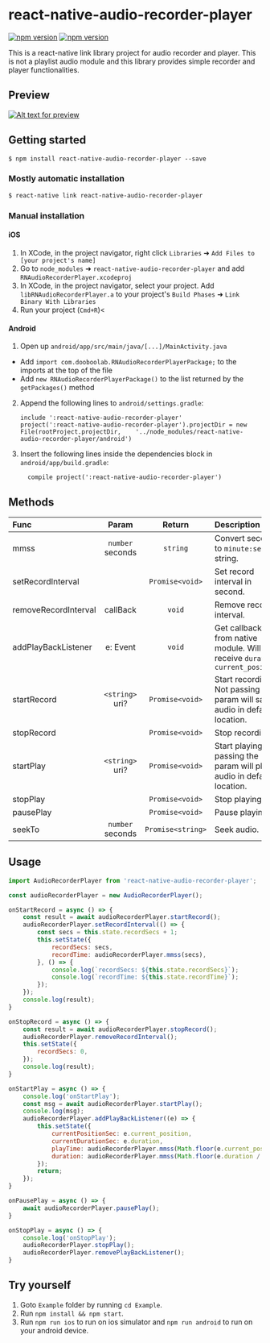 
# react-native-audio-recorder-player
<p align="left">
  <a href="https://npmjs.org/package/react-native-audio-recorder-player"><img alt="npm version" src="http://img.shields.io/npm/v/react-native-audio-recorder-player.svg?style=flat-square"></a>
  <a href="https://npmjs.org/package/react-native-audio-recorder-player"><img alt="npm version" src="http://img.shields.io/npm/dm/react-native-audio-recorder-player.svg?style=flat-square"></a>
</p>

This is a react-native link library project for audio recorder and player. This is not a playlist audio module and this library provides simple recorder and player functionalities.

## Preview
[![Alt text for preview](https://firebasestorage.googleapis.com/v0/b/bookoo-89f6c.appspot.com/o/react-native-audio-player-recorder.png?alt=media&token=2512541e-cc0d-45e6-b21e-32e8c24ad99d)](https://firebasestorage.googleapis.com/v0/b/bookoo-89f6c.appspot.com/o/react-native-audio-player-recorder.mp4?alt=media&token=e9e108f8-cd0c-4d4a-85c7-3b8db222249a)

## Getting started

`$ npm install react-native-audio-recorder-player --save`

### Mostly automatic installation

`$ react-native link react-native-audio-recorder-player`

### Manual installation


#### iOS

1. In XCode, in the project navigator, right click `Libraries` ➜ `Add Files to [your project's name]`
2. Go to `node_modules` ➜ `react-native-audio-recorder-player` and add `RNAudioRecorderPlayer.xcodeproj`
3. In XCode, in the project navigator, select your project. Add `libRNAudioRecorderPlayer.a` to your project's `Build Phases` ➜ `Link Binary With Libraries`
4. Run your project (`Cmd+R`)<

#### Android

1. Open up `android/app/src/main/java/[...]/MainActivity.java`
  - Add `import com.dooboolab.RNAudioRecorderPlayerPackage;` to the imports at the top of the file
  - Add `new RNAudioRecorderPlayerPackage()` to the list returned by the `getPackages()` method
2. Append the following lines to `android/settings.gradle`:
  	```
  	include ':react-native-audio-recorder-player'
  	project(':react-native-audio-recorder-player').projectDir = new File(rootProject.projectDir, 	'../node_modules/react-native-audio-recorder-player/android')
  	```
3. Insert the following lines inside the dependencies block in `android/app/build.gradle`:
  	```
      compile project(':react-native-audio-recorder-player')
  	```

## Methods
| Func  | Param  | Return | Description |
| :------------ |:---------------:| :---------------:| :-----|
| mmss | `number` seconds | `string` | Convert seconds to `minute:second` string.|
| setRecordInterval |  | `Promise<void>` | Set record interval in second.|
| removeRecordInterval | callBack | `void` | Remove record interval.|
| addPlayBackListener | e: Event | `void` | Get callback from native module. Will receive `duration`, `current_position`|
| startRecord | `<string>` uri? | `Promise<void>` | Start recording. Not passing the param will save audio in default location.|
| stopRecord | | `Promise<void>` | Stop recording.|
| startPlay | `<string>` uri? | `Promise<void>` | Start playing. Not passing the param will play audio in default location.|
| stopPlay | | `Promise<void>` | Stop playing.|
| pausePlay | | `Promise<void>` | Pause playing.|
| seekTo | `number` seconds | `Promise<string>` | Seek audio.|


## Usage
```javascript
import AudioRecorderPlayer from 'react-native-audio-recorder-player';

const audioRecorderPlayer = new AudioRecorderPlayer();

onStartRecord = async () => {
	const result = await audioRecorderPlayer.startRecord();
	audioRecorderPlayer.setRecordInterval(() => {
		const secs = this.state.recordSecs + 1;
		this.setState({
			recordSecs: secs,
			recordTime: audioRecorderPlayer.mmss(secs),
		}, () => {
			console.log(`recordSecs: ${this.state.recordSecs}`);
			console.log(`recordTime: ${this.state.recordTime}`);
		});
	});
	console.log(result);
}

onStopRecord = async () => {
	const result = await audioRecorderPlayer.stopRecord();
	audioRecorderPlayer.removeRecordInterval();
	this.setState({
		recordSecs: 0,
	});
	console.log(result);
}

onStartPlay = async () => {
	console.log('onStartPlay');
	const msg = await audioRecorderPlayer.startPlay();
	console.log(msg);
	audioRecorderPlayer.addPlayBackListener((e) => {
		this.setState({
			currentPositionSec: e.current_position,
			currentDurationSec: e.duration,
			playTime: audioRecorderPlayer.mmss(Math.floor(e.current_position / 1000)),
			duration: audioRecorderPlayer.mmss(Math.floor(e.duration / 1000)),
		});
		return;
	});
}

onPausePlay = async () => {
	await audioRecorderPlayer.pausePlay();
}

onStopPlay = async () => {
	console.log('onStopPlay');
	audioRecorderPlayer.stopPlay();
	audioRecorderPlayer.removePlayBackListener();
}
```

## Try yourself
1. Goto `Example` folder by running `cd Example`.
2. Run `npm install && npm start`.
3. Run `npm run ios` to run on ios simulator and `npm run android` to run on your android device.
